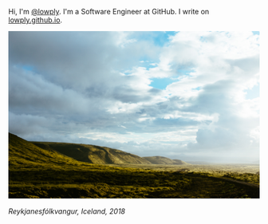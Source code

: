 Hi, I'm [@lowply](https://github.com/lowply). I'm a Software Engineer at GitHub. I write on [lowply.github.io](https://lowply.github.io).

![](./assets/IMG_9332.jpg)

_Reykjanesfólkvangur, Iceland, 2018_
